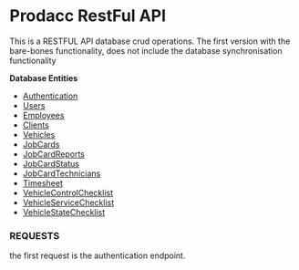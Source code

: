 # Prodacc RestFul API

This is a RESTFUL API database crud operations. The first version with the bare-bones functionality, does not
include the database synchronisation functionality

**Database Entities**
* [Authentication](documentation/authentication.md)
* [Users](documentation/users.md)
* [Employees](documentation/employees.md)
* [Clients](documentation/clients.md)
* [Vehicles](documentation/vehicles.md)
* [JobCards](documentation/jobCards.md)
* [JobCardReports](documentation/jobCardReport.md)
* [JobCardStatus](documentation/jobCardStatus.md)
* [JobCardTechnicians](documentation/jobCardTechnicians.md)
* [Timesheet](documentation/timesheets.md)
* [VehicleControlChecklist](documentation/vehicleControlChecklist.md)
* [VehicleServiceChecklist](documentation/vehicleServiceChecklist.md)
* [VehicleStateChecklist](documentation/vehicleStateChecklist.md)

### **REQUESTS**

the first request is the authentication endpoint.


